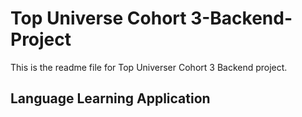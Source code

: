 # Top Universe Cohort 3-Backend-Project

This is the readme file for Top Universer Cohort 3 Backend project.

## Language Learning Application
